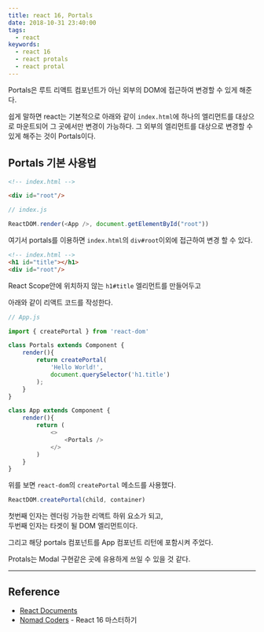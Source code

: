 ```yaml
---
title: react 16, Portals
date: 2018-10-31 23:40:00
tags:
  - react
keywords:
  - react 16
  - react protals
  - react protal
---
```


Portals은 루트 리액트 컴포넌트가 아닌 외부의 DOM에 접근하여 변경할 수 있게 해준다.

쉽게 말하면 react는 기본적으로 아래와 같이 `index.html`에 하나의 엘리먼트를 대상으로 마운트되어 그 곳에서만 변경이 가능하다. 그 외부의 엘리먼트를 대상으로 변경할 수 있게 해주는 것이 Portals이다.

## Portals 기본 사용법

```html
<!-- index.html -->

<div id="root"/>
```

```javascript
// index.js

ReactDOM.render(<App />, document.getElementById("root"))
```

여기서 portals를 이용하면 `index.html`의 `div#root`이외에 접근하여 변경 할 수 있다.

```html
<!-- index.html -->
<h1 id="title"></h1>
<div id="root"/>
```

React Scope안에 위치하지 않는 `h1#title` 엘리먼트를 만들어두고

아래와 같이 리액트 코드를 작성한다.

```javascript
// App.js

import { createPortal } from 'react-dom'

class Portals extends Component {
    render(){
        return createPortal(
            'Hello World!',
            document.querySelector('h1.title')
        );
    }
}

class App extends Component {
    render(){
        return (
			<>
				<Portals />
            </>
        )
    }
}
```

위를 보면 `react-dom`의 `createPortal` 메소드를 사용했다.

```javascript react
ReactDOM.createPortal(child, container)
```

첫번째 인자는 렌더링 가능한 리액트 하위 요소가 되고,  
두번째 인자는 타겟이 될 DOM 엘리먼트이다.

그리고 해당 portals 컴포넌트를 App 컴포넌트 리턴에 포함시켜 주었다.

Protals는 Modal 구현같은 곳에 유용하게 쓰일 수 있을 것 같다.

---

## Reference

- [React Documents](https://reactjs.org/docs/portals.html)
- [Nomad Coders](academy.nomadcoders.co) - React 16 마스터하기
